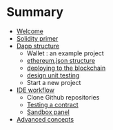 # Summary

* [Welcome](README.md)
* [Solidity primer](solidity_primer.md)
* [Dapp structure](dapp_structure.md)
   * Wallet : an example project
   * [ethereum.json structure](ethereumjson_structure.md)
   * [deploying to the blockchain](deploying_to_the_blockchain.md)
   * [design unit testing](design_unit_testing.md)
   * Start a new project
* [IDE workflow](ide_workflow.md)
   * Clone Github repositories
   * [Testing a contract](sandbox_features.md)
   * [Sandbox panel](sandbox_panel.md)
* [Advanced concepts](advanced_concepts.md)

